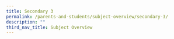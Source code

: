 ```yaml
---
title: Secondary 3
permalink: /parents-and-students/subject-overview/secondary-3/
description: ""
third_nav_title: Subject Overview
---
```

